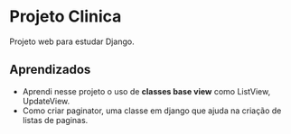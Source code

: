 
# Projeto Clinica

Projeto web para estudar Django.




## Aprendizados

- Aprendi nesse projeto o uso de **classes base view** como ListView, UpdateView.
- Como criar paginator, uma classe em django que ajuda na criação de listas de paginas.








